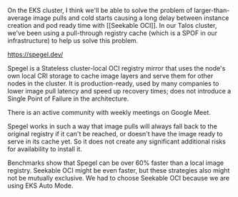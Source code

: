 On the EKS cluster, I think we'll be able to solve the problem of larger-than-average image pulls and cold starts causing a long delay between instance creation and pod ready time with [[Seekable OCI]]. In our Talos cluster, we've been using a pull-through registry cache (which is a SPOF in our infrastructure) to help us solve this problem.

https://spegel.dev/

Spegel is a Stateless cluster-local OCI registry mirror that uses the node's own local CRI storage to cache image layers and serve them for other nodes in the cluster. It is production-ready, used by many companies to lower image pull latency and speed up recovery times; does not introduce a Single Point of Failure in the architecture.

There is an active community with weekly meetings on Google Meet.

Spegel works in such a way that image pulls will always fall back to the original registry if it can't be reached, or doesn't have the image ready to serve in its cache yet. So it does not create any significant additional risks for availability to install it.

Benchmarks show that Spegel can be over 60% faster than a local image registry. Seekable OCI might be even faster, but these strategies also might not be mutually exclusive. We had to choose Seekable OCI because we are using EKS Auto Mode.